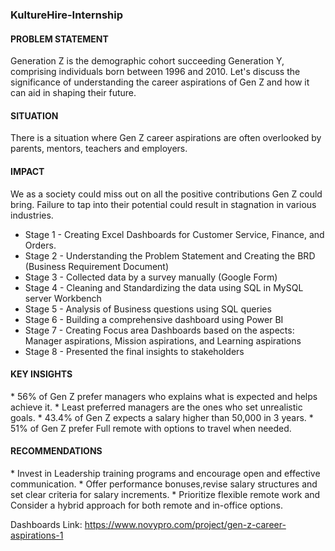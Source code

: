 ### KultureHire-Internship

<h4>PROBLEM STATEMENT</h4>
Generation Z is the demographic cohort succeeding Generation Y, comprising individuals born between 1996 and 2010. Let's discuss the significance of understanding the career aspirations of Gen Z and how it can aid in shaping their future.

<h4>SITUATION</h4>
There is a situation where Gen Z career aspirations are often overlooked by parents, mentors, teachers and employers.

<h4>IMPACT</h4>
We as a society could miss out on all the positive contributions Gen Z could bring. Failure to tap into their potential could result in stagnation in various industries.


* Stage 1 - Creating Excel Dashboards for Customer Service, Finance, and Orders. 
* Stage 2 - Understanding the Problem Statement and Creating the BRD (Business Requirement Document)
* Stage 3 - Collected data by a survey manually (Google Form) 
* Stage 4 - Cleaning and Standardizing the data using SQL in MySQL server Workbench
* Stage 5 - Analysis of Business questions using SQL queries
* Stage 6 - Building a comprehensive dashboard using Power BI
* Stage 7 - Creating Focus area Dashboards based on the aspects: Manager aspirations, Mission aspirations, and Learning aspirations
* Stage 8 - Presented the final insights to stakeholders

<h4>KEY INSIGHTS</h4>
* 56% of Gen Z prefer managers who explains what is expected and helps achieve it.
* Least preferred managers are the ones who set unrealistic goals.
* 43.4% of Gen Z expects a salary higher than 50,000 in 3 years.
* 51% of Gen Z prefer Full remote with options to travel when needed.
  
<h4>RECOMMENDATIONS</h4>
* Invest in Leadership training programs and encourage open and effective communication.
* Offer performance bonuses,revise salary structures and set clear criteria for salary increments.
* Prioritize flexible remote work and Consider a hybrid approach for both remote and in-office options.


  Dashboards Link: https://www.novypro.com/project/gen-z-career-aspirations-1
